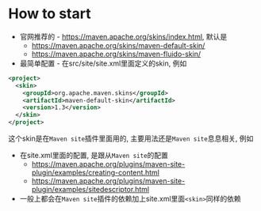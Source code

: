 # How to start

- 官网推荐的 - <https://maven.apache.org/skins/index.html>, 默认是
  - <https://maven.apache.org/skins/maven-default-skin/>
  - <https://maven.apache.org/skins/maven-fluido-skin/>
- 最简单配置 - 在src/site/site.xml里面定义的skin, 例如

```xml
<project>
  <skin>
    <groupId>org.apache.maven.skins</groupId>
    <artifactId>maven-default-skin</artifactId>
    <version>1.3</version>
  </skin>
</project>
```

这个skin是在`Maven site`插件里面用的, 主要用法还是`Maven site`息息相关, 例如

- 在site.xml里面的配置, 是跟从`Maven site`的配置
  - <https://maven.apache.org/plugins/maven-site-plugin/examples/creating-content.html>
  - <https://maven.apache.org/plugins/maven-site-plugin/examples/sitedescriptor.html>
- 一般上都会在`Maven site`插件的依赖加上site.xml里面`<skin>`同样的依赖
